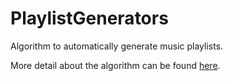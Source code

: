 # PlaylistGenerators
Algorithm to automatically generate music playlists.

More detail about the algorithm can be found [here](https://dl.acm.org/citation.cfm?id=3126891).

